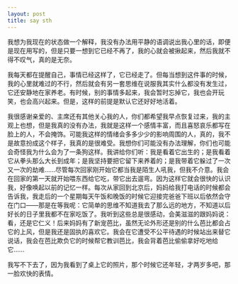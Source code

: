```yaml
---
layout: post
title: say sth
---
```


我想为我现在的状态做一个解释，我没有办法用平静的语调说出我心里的话，即便是现在用写的，但是只要一想到它已经不再了，我的心就会被揪起来，然后我就不得不叹气，真的是无奈。

我每天都在提醒自己，事情已经这样了，它已经走了。但每当想到这件事的时候，我的心里就难过的不行，然后就会有另一套思维在说服我其实什么都没有发生过，它还安静地在家养老。有时候，别的事情多起来，我会暂时忘掉它，我也会开玩笑，也会高兴起来。但是，这样的前提是默认它还好好地活着。

我很感谢亲爱的、主席还有其他关心我的人，你们都希望我早点恢复过来，我的主观上也想，但是我真的没有办法，我就是这样一个感情丰富，而且喜怒哀乐都写在脸上的人，不会掩饰。可能我这样的情绪会多多少少的影响周围的人，真的，我不是故意扮成这个样子，我真的是很难受。我想你们可能没有办法理解，你们也可能会奇怪我为什么会为了一条狗这样。我讲给你们听：我是看着它出生的；是我看着它从拳头那么大长到成年；是我坚持要把它留下来养着的；是我带着它躲过了一次又一次的劫难……尽管每次回家刚开始它都当我是陌生人吼我，但我不介意。我会在回家的第一天就开始喂东西给它吃，带它出去遛弯。因为这样它就会很快的认识我，好像唤起以前的记忆一样。每次从家回到北京后，妈妈给我打电话的时候都会告诉我，我走后的一个星期每天午饭和晚饭的时候它迎接完爸爸下班以后依然会守在门口——那是在等我呢：它简单的思维不知道我去了那么远的地方，不知道以后好长的日子里我都不在家吃饭了。我听到这些总是很感动，会美滋滋的跟妈妈说：看，还是它仁义！后来妈妈有了新宠芭比，虽然无论外形还是别的什么芭比都会占它的上风，但是我还是固执的喜欢它。我会在它遭受不公平待遇的时候站出来替它说话，我会在芭比欺负它的时候帮它教训芭比，我会背着芭比偷偷拿好吃地给它……

我写不下去了，因为我看到了桌上它的照片，那个时候它还年轻，才两岁多吧，那一脸欢快的表情。
